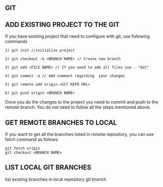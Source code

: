 ## GIT 

## ADD EXISTING PROJECT TO THE GIT
If you have existing project that need to configure with git, use following commands

	1) git init //initialize project 

	2) git checkout -b <BRANCH NAME> // Create new branch
	
	3) git add <FILE NAME> // If you need to add all files use . "dot" 
	
	4) git commit -a // Add comment regarding  your changes

	5) git remote add origin <GIT REPO URL>
	
	6) git push origin <BRANCH NAME>
	
	
Once you do the changes to the project you need to commit and push to the remote branch.
You do not need to follow all the steps mentioned above.

## GET REMOTE BRANCHES TO LOCAL
If you want to get all the branches listed in remote repository, you can use fetch command as follows

	git fetch origin
	git checkout <BRANCH NAME>
	
## LIST LOCAL GIT BRANCHES 
list existing branches in local repository
	git branch
	